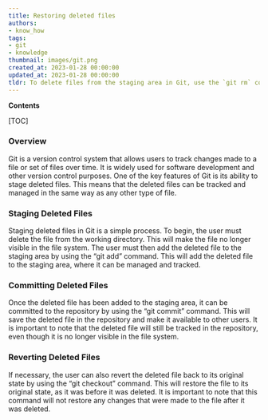 ```yaml
---
title: Restoring deleted files
authors:
- know_how
tags:
- git
- knowledge
thumbnail: images/git.png
created_at: 2023-01-28 00:00:00
updated_at: 2023-01-28 00:00:00
tldr: To delete files from the staging area in Git, use the `git rm` command.
---
```


**Contents**

[TOC]

### Overview

Git is a version control system that allows users to track changes made to a file or set of files over time. It is widely used for software development and other version control purposes. One of the key features of Git is its ability to stage deleted files. This means that the deleted files can be tracked and managed in the same way as any other type of file.

### Staging Deleted Files

Staging deleted files in Git is a simple process. To begin, the user must delete the file from the working directory. This will make the file no longer visible in the file system. The user must then add the deleted file to the staging area by using the “git add” command. This will add the deleted file to the staging area, where it can be managed and tracked.

### Committing Deleted Files

Once the deleted file has been added to the staging area, it can be committed to the repository by using the “git commit” command. This will save the deleted file in the repository and make it available to other users. It is important to note that the deleted file will still be tracked in the repository, even though it is no longer visible in the file system.

### Reverting Deleted Files

If necessary, the user can also revert the deleted file back to its original state by using the “git checkout” command. This will restore the file to its original state, as it was before it was deleted. It is important to note that this command will not restore any changes that were made to the file after it was deleted.
